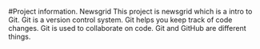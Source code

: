 #Project information. Newsgrid
This project is newsgrid which is a intro to Git.
Git is a version control system.
Git helps you keep track of code changes.
Git is used to collaborate on code.
Git and GitHub are different things.